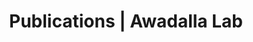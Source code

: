 ---
title: Publications | Awadalla Lab
permalink: /publications/
published: false
isPublic_b: true

publicationType_txt: journal
title_txt: "Demographic history and rare allele sharing among human populations."
pmid_ti: 21730125
publishDate_tdt: "2011-07-19T07:23:33.000Z"
journalTitle_txt: "Proceedings of the National Academy of Sciences of the United States of America"
volume_ti: 108
issue_ti: 29
doi_txt: "10.1073/pnas.1019276108"
authors_list: 
  - author_txt: "Gravel S"
  - author_txt: "Henn BM"
  - author_txt: "Gutenkunst RN"
  - author_txt: "Indap AR"
  - author_txt: "Marth GT"
  - author_txt: "Clark AG"
  - author_txt: "Yu F"
  - author_txt: "Gibbs RA"
  - author_txt: "1000 Genomes Project."
  - author_txt: "Bustamante CD"
---